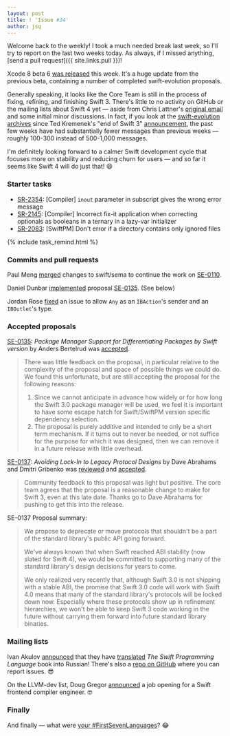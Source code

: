 ```yaml
---
layout: post
title: ! 'Issue #34'
author: jsq
---
```


Welcome back to the weekly! I took a much needed break last week, so I'll try to report on the last two weeks today. As always, if I missed anything, [send a pull request]({{ site.links.pull }})!

Xcode 8 beta 6 [was released](http://adcdownload.apple.com/Developer_Tools/Xcode_8_beta_6/Release_Notes_for_Xcode_8_beta_6.pdf) this week. It's a huge update from the previous beta, containing a number of completed swift-evolution proposals.

Generally speaking, it looks like the Core Team is still in the process of fixing, refining, and finishing Swift 3. There's little to no activity on GitHub or the mailing lists about Swift 4 yet &mdash; aside from Chris Lattner's [original email](https://lists.swift.org/pipermail/swift-evolution-announce/2016-July/000269.html) and some initial minor discussions. In fact, if you look at the [swift-evolution archives](https://lists.swift.org/pipermail/swift-evolution/) since Ted Kremenek's "end of Swift 3" [announcement](https://lists.swift.org/pipermail/swift-evolution-announce/2016-July/000264.html), the past few weeks have had substantially fewer messages than previous weeks &mdash; roughly 100-300 instead of 500-1,000 messages.

I'm definitely looking forward to a calmer Swift development cycle that focuses more on stability and reducing churn for users &mdash; and so far it seems like Swift 4 will do just that! 😄

<!--excerpt-->

### Starter tasks

- [SR-2354](https://bugs.swift.org/browse/SR-2354): [Compiler] `inout` parameter in subscript gives the wrong error message
- [SR-2145](https://bugs.swift.org/browse/SR-2145): [Compiler] Incorrect fix-it application when correcting optionals as booleans in a ternary in a lazy-var initializer
- [SR-2083](https://bugs.swift.org/browse/SR-2083): [SwiftPM] Don't error if a directory contains only ignored files

{% include task_remind.html %}

### Commits and pull requests

Paul Meng [merged](https://github.com/apple/swift/pull/4102) changes to swift/sema to continue the work on [SE-0110](https://github.com/apple/swift-evolution/blob/master/proposals/0110-distingish-single-tuple-arg.md).

Daniel Dunbar [implemented](https://github.com/apple/swift-package-manager/pull/589) proposal [SE-0135](https://github.com/apple/swift-evolution/blob/master/proposals/0135-package-manager-support-for-differentiating-packages-by-swift-version.md). (See below)

Jordan Rose [fixed](https://github.com/apple/swift/commit/ed01f89401674e7c738657880c399671637a2d40) an issue to allow `Any` as an `IBAction`'s sender and an `IBOutlet`'s type.

### Accepted proposals

[SE-0135](https://github.com/apple/swift-evolution/blob/master/proposals/0135-package-manager-support-for-differentiating-packages-by-swift-version.md): *Package Manager Support for Differentiating Packages by Swift version* by Anders Bertelrud was [accepted](https://lists.swift.org/pipermail/swift-build-dev/Week-of-Mon-20160801/000587.html).

> There was little feedback on the proposal, in particular relative to the complexity of the proposal and space of possible things we could do. We found this unfortunate, but are still accepting the proposal for the following reasons:
>
> 1. Since we cannot anticipate in advance how widely or for how long the Swift 3.0 package manager will be used, we feel it is important to have some escape hatch for Swift/SwiftPM version specific dependency selection.
> 2. The proposal is purely additive and intended to only be a short term mechanism. If it turns out to never be needed, or not suffice for the purpose for which it was designed, then we can remove it in a future release with little overhead.

[SE-0137](https://github.com/apple/swift-evolution/blob/master/proposals/0137-avoiding-lock-in.md): *Avoiding Lock-In to Legacy Protocol Designs* by Dave Abrahams and Dmitri Gribenko was [reviewed](https://lists.swift.org/pipermail/swift-evolution-announce/2016-August/000270.html) and [accepted](https://lists.swift.org/pipermail/swift-evolution-announce/2016-August/000272.html).

> Community feedback to this proposal was light but positive.  The core team agrees that the proposal is a reasonable change to make for Swift 3, even at this late date. Thanks go to Dave Abrahams for pushing to get this into the release.

SE-0137 Proposal summary:

> We propose to deprecate or move protocols that shouldn't be a part of the standard library's public API going forward.
>
> We've always known that when Swift reached ABI stability (now slated for Swift 4), we would be committed to supporting many of the standard library's design decisions for years to come.
>
> We only realized very recently that, although Swift 3.0 is not shipping with a stable ABI, the promise that Swift 3.0 code will work with Swift 4.0 means that many of the standard library's protocols will be locked down now. Especially where these protocols show up in refinement hierarchies, we won't be able to keep Swift 3 code working in the future without carrying them forward into future standard library binaries.

### Mailing lists

Ivan Akulov [announced](https://lists.swift.org/pipermail/swift-dev/Week-of-Mon-20160815/002689.html) that they have [translated](http://swiftbook.ru/doc/about-swift) *The Swift Programming Language* book into Russian! There's also a [repo on GitHub](https://github.com/IvanAkulov/The-Swift-Programming-Language-RUS) where you can report issues. 😎

On the LLVM-dev list, Doug Gregor [announced](http://lists.llvm.org/pipermail/llvm-dev/2016-August/103742.html) a job opening for a Swift frontend compiler engineer. 🤓

### Finally

And finally &mdash; what were [your #FirstSevenLanguages](https://twitter.com/NeoNacho/status/764909840699449344)? 😂
